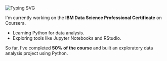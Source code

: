 <img src="https://readme-typing-svg.herokuapp.com?font=Roboto&color=FF00FF&size=18&vCenter=true&height=16&lines=Salam,+I+am+Ahmad;I+love+to+play+Basketball;I+want+to+become+a+Sports+Analyst" alt="Typing SVG" />

I'm currently working on the **IBM Data Science Professional Certificate** on Coursera.  
- Learning Python for data analysis.  
- Exploring tools like Jupyter Notebooks and RStudio.    

So far, I’ve completed **50% of the course** and built an exploratory data analysis project using Python. 

